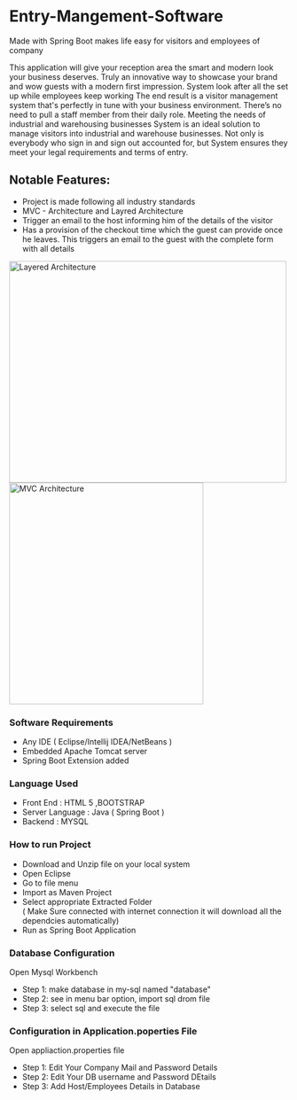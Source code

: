 # Entry-Mangement-Software
Made with Spring Boot makes life easy for visitors and employees of company

This application will give your reception area the smart and modern look your business deserves. Truly an innovative way to showcase your brand and wow guests with a modern first impression.
System look after all the set up while employees keep working
The end result is a visitor management system that's perfectly in tune with your business environment. There’s no need to pull a staff member from their daily role.
Meeting the needs of industrial and warehousing businesses
System is an ideal solution to manage visitors into industrial and warehouse businesses. Not only is everybody who sign in and sign out accounted for, but System ensures they meet your legal requirements and terms of entry.
<h2>Notable Features:</h2>
<ul>
  <li>Project is made following all industry standards</li>
  <li>MVC - Architecture and Layred Architecture </li>
  <li>Trigger an email to the host informing him of the details of the visitor</li>
  <li>Has a provision of the checkout time which the guest can provide once he
leaves. This triggers an email to the guest with the complete form with all details</li>
</ul>

<img src="https://www.hanselman.com/blog/content/binary/layeredarch.png" alt="Layered Architecture" height="400" width="500"></img>
<img src="http://www.songho.ca/opengl/files/gl_mvc01.png" alt="MVC Architecture" height="400" width="350"></img>

<h3>Software Requirements</h3>
<ul>
<li>Any IDE ( Eclipse/Intellij IDEA/NetBeans )</li>
<li>Embedded Apache Tomcat server</li>
<li>Spring Boot Extension added</li>
</ul>

<h3>Language Used</h3>
<ul>
<li>Front End : HTML 5 ,BOOTSTRAP</li>
<li>Server Language : Java ( Spring Boot )</li>
<li>Backend : MYSQL</li>
</ul>
<h3>How to run Project</h3>
<ul>
<li>Download and Unzip file on your local system</li>
<li>Open Eclipse </li>
<li>Go to file menu</li>
<li>Import as Maven Project</li>
<li>Select appropriate Extracted Folder</li>
( Make Sure connected with internet connection it will download all the dependcies automatically)
<li>Run as Spring Boot Application</li>
</ul>

<h3>Database Configuration</h3>
Open Mysql Workbench
<ul>
<li>Step 1: make database in my-sql named "database"</li>
<li>Step 2: see in menu bar option, import sql drom file</li>
<li>Step 3: select sql and execute the file </li>
</ul>

<h3>Configuration in Application.poperties File</h3>
Open appliaction.properties file
<ul>
<li>Step 1: Edit Your Company Mail and Password Details</li>
<li>Step 2: Edit Your DB username and Password DEtails</li>
<li>Step 3: Add Host/Employees Details in Database</li>
</ul>
